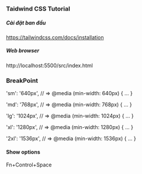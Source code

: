 ### Taidwind CSS Tutorial

##### Cài đặt ban đầu
https://tailwindcss.com/docs/installation

##### Web browser
http://localhost:5500/src/index.html


### BreakPoint
'sm': '640px',
// => @media (min-width: 640px) { ... }

'md': '768px',
// => @media (min-width: 768px) { ... }

'lg': '1024px',
// => @media (min-width: 1024px) { ... }

'xl': '1280px',
// => @media (min-width: 1280px) { ... }

'2xl': '1536px',
// => @media (min-width: 1536px) { ... }
#### Show options
Fn+Control+Space